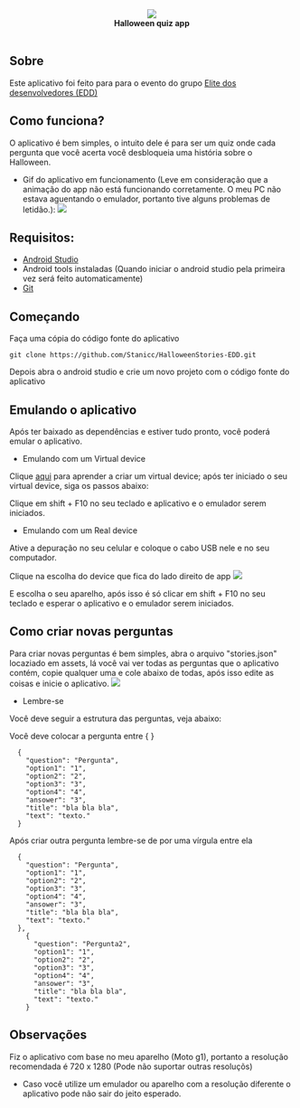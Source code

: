 <div align="center">
  <img src="https://go.hurb.com/wp-content/uploads/2017/10/halloween-tema.jpg"><br>
  <b>Halloween quiz app</b><br><br>
</div>

## Sobre

Este aplicativo foi feito para para o evento do grupo [Elite dos desenvolvedores (EDD)](https://discord.gg/nmv9xb)

## Como funciona?

O aplicativo é bem simples, o intuito dele é para ser um quiz onde cada pergunta que você acerta você desbloqueia uma história sobre o Halloween.

* Gif do aplicativo em funcionamento (Leve em consideração que a animação do app não está funcionando corretamente. O meu PC não estava aguentando o emulador, portanto tive alguns problemas de letidão.):
<img src="https://media.giphy.com/media/U2GHN25FiYovjfjuoT/giphy.gif"><br>

## Requisitos:

* [Android Studio](https://developer.android.com/studio/install?hl=pt-br)
* Android tools instaladas (Quando iniciar o android studio pela primeira vez será feito automaticamente)
* [Git](https://git-scm.com/downloads)

## Começando

Faça uma cópia do código fonte do aplicativo

```
git clone https://github.com/Stanicc/HalloweenStories-EDD.git
```

Depois abra o android studio e crie um novo projeto com o código fonte do aplicativo

## Emulando o aplicativo

Após ter baixado as dependências e estiver tudo pronto, você poderá emular o aplicativo.

* Emulando com um Virtual device

Clique [aqui](https://developer.android.com/studio/run/managing-avds.html?hl=pt-br) para aprender a criar um virtual device;
após ter iniciado o seu virtual device, siga os passos abaixo:

Clique em shift + F10 no seu teclado e aplicativo e o emulador serem iniciados.

* Emulando com um Real device

Ative a depuração no seu celular e coloque o cabo USB nele e no seu computador.

Clique na escolha do device que fica do lado direito de app
<img src="https://i.imgur.com/LGM3h3U.png"><br>

E escolha o seu aparelho, após isso é só clicar em shift + F10 no seu teclado e esperar o aplicativo e o emulador serem iniciados.

## Como criar novas perguntas

Para criar novas perguntas é bem simples, abra o arquivo "stories.json" locaziado em assets, lá você vai ver todas as perguntas que o aplicativo contém, copie qualquer uma e cole abaixo de todas, após isso edite as coisas e inicie o aplicativo.
<img src="https://i.imgur.com/YkvfDss.png"><br>

* Lembre-se

Você deve seguir a estrutura das perguntas, veja abaixo:

Você deve colocar a pergunta entre {  }
```
  {
    "question": "Pergunta",
    "option1": "1",
    "option2": "2",
    "option3": "3",
    "option4": "4",
    "ansower": "3",
    "title": "bla bla bla",
    "text": "texto."
  }
```

Após criar outra pergunta lembre-se de por uma vírgula entre ela
```
  {
    "question": "Pergunta",
    "option1": "1",
    "option2": "2",
    "option3": "3",
    "option4": "4",
    "ansower": "3",
    "title": "bla bla bla",
    "text": "texto."
  },
    {
      "question": "Pergunta2",
      "option1": "1",
      "option2": "2",
      "option3": "3",
      "option4": "4",
      "ansower": "3",
      "title": "bla bla bla",
      "text": "texto."
    }
```

## Observações

Fiz o aplicativo com base no meu aparelho (Moto g1), portanto a resolução recomendada é 720 x 1280 (Pode não suportar outras resoluçõs)

* Caso você utilize um emulador ou aparelho com a resolução diferente o aplicativo pode não sair do jeito esperado.
